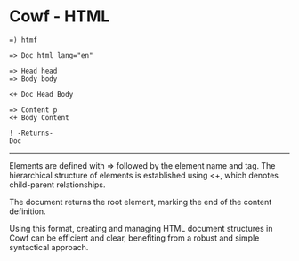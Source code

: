 # Cowf - HTML

```htmf
=) htmf

=> Doc html lang="en"

=> Head head
=> Body body

<+ Doc Head Body

=> Content p
<+ Body Content

! -Returns-
Doc
```

---

Elements are defined with => followed by the element name and tag.
The hierarchical structure of elements is established using <+, which denotes child-parent relationships.

The document returns the root element, marking the end of the content definition.

Using this format, creating and managing HTML document structures in Cowf can be efficient and clear, benefiting from a robust and simple syntactical approach.